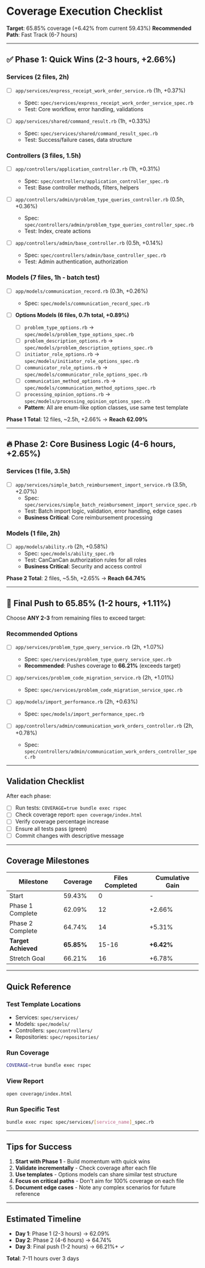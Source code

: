 # Coverage Execution Checklist
**Target**: 65.85% coverage (+6.42% from current 59.43%)
**Recommended Path**: Fast Track (6-7 hours)

---

## ✅ Phase 1: Quick Wins (2-3 hours, +2.66%)

### Services (2 files, 2h)
- [ ] `app/services/express_receipt_work_order_service.rb` (1h, +0.37%)
  - Spec: `spec/services/express_receipt_work_order_service_spec.rb`
  - Test: Core workflow, error handling, validations

- [ ] `app/services/shared/command_result.rb` (1h, +0.33%)
  - Spec: `spec/services/shared/command_result_spec.rb`
  - Test: Success/failure cases, data structure

### Controllers (3 files, 1.5h)
- [ ] `app/controllers/application_controller.rb` (1h, +0.31%)
  - Spec: `spec/controllers/application_controller_spec.rb`
  - Test: Base controller methods, filters, helpers

- [ ] `app/controllers/admin/problem_type_queries_controller.rb` (0.5h, +0.36%)
  - Spec: `spec/controllers/admin/problem_type_queries_controller_spec.rb`
  - Test: Index, create actions

- [ ] `app/controllers/admin/base_controller.rb` (0.5h, +0.14%)
  - Spec: `spec/controllers/admin/base_controller_spec.rb`
  - Test: Admin authentication, authorization

### Models (7 files, 1h - batch test)
- [ ] `app/models/communication_record.rb` (0.3h, +0.26%)
  - Spec: `spec/models/communication_record_spec.rb`

- [ ] **Options Models (6 files, 0.7h total, +0.89%)**
  - [ ] `problem_type_options.rb` → `spec/models/problem_type_options_spec.rb`
  - [ ] `problem_description_options.rb` → `spec/models/problem_description_options_spec.rb`
  - [ ] `initiator_role_options.rb` → `spec/models/initiator_role_options_spec.rb`
  - [ ] `communicator_role_options.rb` → `spec/models/communicator_role_options_spec.rb`
  - [ ] `communication_method_options.rb` → `spec/models/communication_method_options_spec.rb`
  - [ ] `processing_opinion_options.rb` → `spec/models/processing_opinion_options_spec.rb`
  - **Pattern**: All are enum-like option classes, use same test template

**Phase 1 Total**: 12 files, ~2.5h, +2.66% → **Reach 62.09%**

---

## 🔥 Phase 2: Core Business Logic (4-6 hours, +2.65%)

### Services (1 file, 3.5h)
- [ ] `app/services/simple_batch_reimbursement_import_service.rb` (3.5h, +2.07%)
  - Spec: `spec/services/simple_batch_reimbursement_import_service_spec.rb`
  - Test: Batch import logic, validation, error handling, edge cases
  - **Business Critical**: Core reimbursement processing

### Models (1 file, 2h)
- [ ] `app/models/ability.rb` (2h, +0.58%)
  - Spec: `spec/models/ability_spec.rb`
  - Test: CanCanCan authorization rules for all roles
  - **Business Critical**: Security and access control

**Phase 2 Total**: 2 files, ~5.5h, +2.65% → **Reach 64.74%**

---

## 🎯 Final Push to 65.85% (1-2 hours, +1.11%)

Choose **ANY 2-3** from remaining files to exceed target:

### Recommended Options
- [ ] `app/services/problem_type_query_service.rb` (2h, +1.07%)
  - Spec: `spec/services/problem_type_query_service_spec.rb`
  - **Recommended**: Pushes coverage to **66.21%** (exceeds target)

- [ ] `app/services/problem_code_migration_service.rb` (2h, +1.01%)
  - Spec: `spec/services/problem_code_migration_service_spec.rb`

- [ ] `app/models/import_performance.rb` (2h, +0.63%)
  - Spec: `spec/models/import_performance_spec.rb`

- [ ] `app/controllers/admin/communication_work_orders_controller.rb` (2h, +0.78%)
  - Spec: `spec/controllers/admin/communication_work_orders_controller_spec.rb`

---

## Validation Checklist

After each phase:
- [ ] Run tests: `COVERAGE=true bundle exec rspec`
- [ ] Check coverage report: `open coverage/index.html`
- [ ] Verify coverage percentage increase
- [ ] Ensure all tests pass (green)
- [ ] Commit changes with descriptive message

---

## Coverage Milestones

| Milestone | Coverage | Files Completed | Cumulative Gain |
|-----------|----------|-----------------|-----------------|
| Start | 59.43% | 0 | - |
| Phase 1 Complete | 62.09% | 12 | +2.66% |
| Phase 2 Complete | 64.74% | 14 | +5.31% |
| **Target Achieved** | **65.85%** | 15-16 | **+6.42%** |
| Stretch Goal | 66.21% | 16 | +6.78% |

---

## Quick Reference

### Test Template Locations
- Services: `spec/services/`
- Models: `spec/models/`
- Controllers: `spec/controllers/`
- Repositories: `spec/repositories/`

### Run Coverage
```bash
COVERAGE=true bundle exec rspec
```

### View Report
```bash
open coverage/index.html
```

### Run Specific Test
```bash
bundle exec rspec spec/services/[service_name]_spec.rb
```

---

## Tips for Success

1. **Start with Phase 1** - Build momentum with quick wins
2. **Validate incrementally** - Check coverage after each file
3. **Use templates** - Options models can share similar test structure
4. **Focus on critical paths** - Don't aim for 100% coverage on each file
5. **Document edge cases** - Note any complex scenarios for future reference

---

## Estimated Timeline

- **Day 1**: Phase 1 (2-3 hours) → 62.09%
- **Day 2**: Phase 2 (4-6 hours) → 64.74%
- **Day 3**: Final push (1-2 hours) → 66.21%+ ✓

**Total**: 7-11 hours over 3 days

